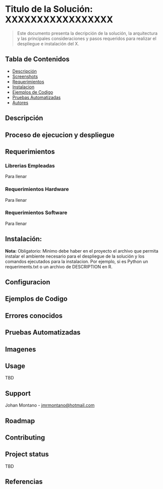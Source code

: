 # Titulo de la Solución: XXXXXXXXXXXXXXXXX
>Este documento presenta la decripción de la solución, la arquitectura y las principales consideraciones y pasos requeridos para realizar el despliegue e instalación del X.

## Tabla de Contenidos
* [Descripción](#descripción-de-la-solución)
* [Screenshots](#screenshots)
* [Requerimientos](#requerimientos)
* [Instalacion](#instalación)
* [Ejemplos de Codigo](#ejemplos-de-codigo)
* [Pruebas Automatizadas](#pruebas-automatizadas)
* [Autores](#autores)

## Descripción

## Proceso de ejecucion y despliegue

## Requerimientos

### Librerias Empleadas 
Para llenar
### Requerimientos Hardware
Para llenar
### Requerimientos Software
Para llenar

## Instalación: 
**Nota:** Obligatorio: Minimo debe haber en el proyecto el archivo que permita instalar el ambiente necesario para el despliegue de la solución y los comandos ejecutados para la instalacion. Por ejemplo, si es Python un requeriments.txt o un archivo de DESCRIPTION en R. 

## Configuracion

## Ejemplos de Codigo

## Errores conocidos

## Pruebas Automatizadas

## Imagenes

## Usage
TBD

## Support
Johan Montano - jmrmontano@hotmail.com

## Roadmap

## Contributing

## Project status
TBD

## Referencias

